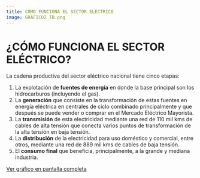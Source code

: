 ```yaml
---
title: CÓMO FUNCIONA EL SECTOR ELÉCTRICO
image: GRÁFICO2_TB.png
---
```


# ¿CÓMO FUNCIONA EL SECTOR ELÉCTRICO?

La cadena productiva del sector eléctrico nacional tiene cinco etapas: 

1) La explotación de **fuentes de energía** en donde la base principal son los hidrocarburos (incluyendo el gas). 
2) La **generación** que consiste en la transformación de estas fuentes en energía eléctrica en centrales de ciclo combinado principalmente y que después se puede vender o comprar en el Mercado Eléctrico Mayorista.
3) La **transmisión** de esta electricidad mediante una red de 110 mil kms de cables de alta tensión que conecta varios puntos de transformación de la alta tensión en baja tensión.
4) La **distribución** de la electricidad para uso doméstico y comercial, entre otros, mediante una red de 889 mil kms de cables de baja tensión.
5) El **consumo final** que beneficia, principalmente, a la grande y mediana industria.     

<a class="btn btn-secondary" href="https://projectpoder.github.io/voltios-y-negocios/assets/img/GR%C3%81FICO2_TB.png" target="_blank">Ver gráfico en pantalla completa</a>

